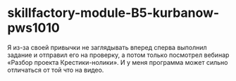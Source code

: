 # skillfactory-module-B5-kurbanow-pws1010
Я из-за своей привычки не заглядывать вперед сперва выполнил задание и отправил его на проверку, 
а потом только посмотрел вебинар «Разбор проекта Крестики-нолики». 
И у меня программа может сильно отличаться от той что на видео.
